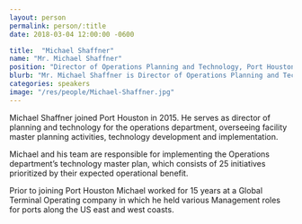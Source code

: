 ```yaml
---
layout: person
permalink: person/:title
date: 2018-03-04 12:00:00 -0600

title:  "Michael Shaffner"
name: "Mr. Michael Shaffner"
position: "Director of Operations Planning and Technology, Port Houston"
blurb: "Mr. Michael Shaffner is Director of Operations Planning and Technology at Port Houston."
categories: speakers
image: "/res/people/Michael-Shaffner.jpg"
---
```


Michael Shaffner joined Port Houston in 2015. He serves as director of planning and technology for the operations department, overseeing facility master planning activities, technology development and implementation.

Michael and his team are responsible for implementing the Operations department’s technology master plan, which consists of 25 initiatives prioritized by their expected operational benefit.

Prior to joining Port Houston Michael worked for 15 years at a Global Terminal Operating company in which he held various Management roles for ports along the US east and west coasts.
